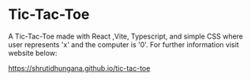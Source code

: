 # Tic-Tac-Toe

A Tic-Tac-Toe made with React ,Vite, Typescript, and simple CSS where user represents 'x' and the computer is '0'. For further information visit website below:

https://shrutidhungana.github.io/tic-tac-toe
